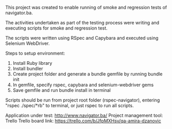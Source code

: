 This project was created to enable running of smoke and regression tests of navigator.ba. 

The activities undertaken as part of the testing process were writing and executing scripts for smoke and regression test. 

The scripts were written using RSpec and Capybara and executed using Selenium WebDriver.

Steps to setup environment:
1) Install Ruby library
2) Install bundler 
3) Create project folder and generate a bundle gemfile by running bundle init
4) In gemfile, specify rspec, capybara and selenium-webdriver gems
5) Save gemfile and run bundle install in terminal

Scripts should be run from project root folder (rspec-navigator), entering "rspec ./spec/*rb" to terminal, or just rspec to run all scripts.

Application under test: http://www.navigator.ba/
Project management tool: Trello
Trello board link: https://trello.com/b/JfpMXHsv/qa-amira-dzanovic
